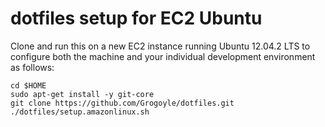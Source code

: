 dotfiles setup for EC2 Ubuntu
=========
Clone and run this on a new EC2 instance running Ubuntu 12.04.2 LTS to
configure both the machine and your individual development environment as
follows:

    cd $HOME
    sudo apt-get install -y git-core
    git clone https://github.com/Grogoyle/dotfiles.git
    ./dotfiles/setup.amazonlinux.sh
